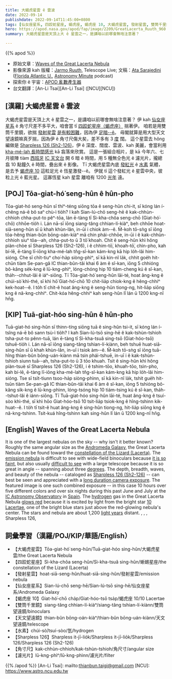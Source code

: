 ```yaml
---
title: 大蝎虎星雲 ê 雲波
date: 2022-09-14
publishdate: 2022-09-14T11:45:00+0800
tags: [仙女座星系, 四跤蛇星座, 蝎虎座, 蝎虎座 10, 大蝎虎星雲, 發射星雲, 雙筒千里鏡, 水素, 天文望遠鏡, Sharpless 126, Sh2-126, 角寸尺, 濾光片]
hero: https://apod.nasa.gov/apod/fap/image/2209/GreatLacerta_Ruuth_960.jpg
summary: 大蝎虎星雲是天頂上大 ê 星雲之一，是講咱以前哪會無啥注意著？

---
```


{{% apod %}}

- 原始文章：[Waves of the Great Lacerta Nebula](https://apod.nasa.gov/apod/ap220914.html)
- 影像來源 kah 版權：[Jarmo Ruuth](https://www.instagram.com/jarmoruuth/), Telescope Live; 文稿：[Ata Sarajedini](https://physics.fau.edu/people/faculty/sarajedini.php) ([Florida Atlantic U.](https://www.physics.fau.edu/), [Astronomy Minute](https://open.spotify.com/show/3FD3BcXyAmVwyEqjb0tqHs) podcast)
- 探索你 ê 宇宙：[APOD 亂數產生器](http://apod.nasa.gov/apod/random_apod.html)
- 台文翻譯：[An-Li Tsai][An-Li Tsai] ([NCU][NCU])

## [漢羅] 大蝎虎星雲 ê 雲波
大蝎虎星雲是天頂上大 ê 星雲之一，是講咱以前哪會無啥注意著？
伊 kah [仙女座星系][Andromeda Galaxy] ê 角寸尺差不多平大，咱會當 tī [四跤蛇星座（蝎虎座）][constellation of the Lizard (Lacerta)] 揣著伊。
咱若是用雙筒千里鏡，欲揣 [發射星雲][emission nebula] [是有較困難][difficult to see]，因為伊 [足暗--ê][it is so faint]。
毋閣就算是用大型天文望遠鏡嘛真歹揣，因為伊 ê 角寸尺傷大矣，差不多有 3 [度][degrees] 闊。
這个星雲去 hŏng 編做是 [Sharpless 126 (Sh2-126)][Sharpless 126 (Sh2-126)]，伊 ê 深度、闊度、雲波、kah 美麗，會當利用 [kha-mé-lah 長時間感光][long duration camera exposure] kā 翕落來欣賞。
這是一張組合相片，是 kā 今年六、七月彼陣 tiàm [西班牙][Spain] [IC 天文台][IC Astronomy Observatory] 開 6 暗 ê 時間，用 5 種無仝色光 ê 濾光片，攏總翕 10 點鐘久 ê 時間，疊出來 ê 影像。
Tī 大蝎虎星雲內底 [發紅光][glows red] ê [水素][hydrogen] 氣體，是去予 [蝎虎座 10][10 Lacertae] 這粒足光 ê 恆星激發--ê。
伊就 tī 這个發紅光 ê 星雲中央，彼粒上光 ê 藍光星。
這寡恆星 kah 星雲 離咱有 1200 [光年][light years] 遠。

## [POJ] Tōa-giat-hó͘ seng-hûn ê hûn-pho
Tōa-giat-hó seng-hûn sī thiⁿ-téng siōng tōa ê seng-hûn chi-it, sī kóng lán í-chêng ná-ē bô saⁿ chù-ì tio̍h?
I kah Sian-lú-chō seng-hē ê kak-chhùn-chhioh chha-put-to pêⁿ-tōa, lán ē-tàng tī Sì-kha-chôa seng-chō (Giat-hó͘-chō) chhōe-tio̍h i.
Lán nā-sī iōng siang-tâng chhian-lí-kiàⁿ, beh chhōe hoat-siā-seng-hûn sī ū khah khùn-lân, in-ūi i chiok àm--ê.
M̄-koh tō-sǹg sī iōng tōa-hêng thian-bûn bōng-oán-kiàⁿ mā chin phái-chhōe, in-ūi i ê kak-chhùn-chhioh siuⁿ tōa--ah, chha-put-to ū 3 tō͘ khoah.
Chit ê seng-hûn khì hŏng piàn-chòe sī Sharpless 126 (Sh2-126), i ê chhim-tō͘, khoah-tō͘, chìn-pho, kah bí-lē, ē-tàng lī-iōng kha-mé-lah tn̂g-sî-kan kám-kng kā hip lo̍h-lâi him-sióng.
Che sī chi̍t-tiuⁿ cho͘-ha̍p siòng-phìⁿ, sī kā kin-nî la̍k, chhit goe̍h hit-chūn tiàm Se-pan-gâ IC thian-bûn-tâi khai 6 àm ê sî-kan, iōng 5 chhióng bô-kâng se̍k-kng ê lū-kng-phìⁿ, lóng-chóng hip 10 tiám-cheng kú ê sî-kan, tha̍h--chhut-lâi ê iáⁿ-siōng.
Tī Tōa-giat-hó͘ seng-hûn lāi-té, hoat âng-kng ê chúi-sò͘ khì-thé, sī khì hō͘ Giat-hó͘-chō 10 chit-lia̍p chiok-kng ê hêng-chhiⁿ kek-hoat--ê.
I to̍h tī chit-ê hoat âng-kng ê seng-hûn tiong-ng, hit-lia̍p siōng kng ê nâ-kng-chhiⁿ.
Chit-kóa hêng-chhiⁿ kah seng-hûn lî lán ū 1200 kng-nî hn̄g.


## [KIP] Tuā-giat-hóo sing-hûn ê hûn-pho
Tuā-giat-hó sing-hûn sī thinn-tíng siōng tuā ê sing-hûn tsi-it, sī kóng lán í-tsîng ná-ē bô sann tsù-ì tio̍h?
I kah Sian-lú-tsō sing-hē ê kak-tshùn-tshioh tsha-put-to pênn-tuā, lán ē-tàng tī Sì-kha-tsuâ sing-tsō (Giat-hóo-tsō) tshuē-tio̍h i.
Lán nā-sī iōng siang-tâng tshian-lí-kiànn, beh tshuē huat-siā-sing-hûn sī ū khah khùn-lân, in-uī i tsiok àm--ê.
M̄-koh tō-sǹg sī iōng tuā-hîng thian-bûn bōng-uán-kiànn mā tsin phái-tshuē, in-uī i ê kak-tshùn-tshioh siunn tuā--ah, tsha-put-to ū 3 tōo khuah.
Tsit ê sing-hûn khì hŏng piàn-tsuè sī Sharpless 126 (Sh2-126), i ê tshim-tōo, khuah-tōo, tsìn-pho, kah bí-lē, ē-tàng lī-iōng kha-mé-lah tn̂g-sî-kan kám-kng kā hip lo̍h-lâi him-sióng.
Tse sī tsi̍t-tiunn tsoo-ha̍p siòng-phìnn, sī kā kin-nî la̍k, tshit gue̍h hit-tsūn tiàm Se-pan-gâ IC thian-bûn-tâi khai 6 àm ê sî-kan, iōng 5 tshióng bô-kâng si̍k-kng ê lū-kng-phìnn, lóng-tsóng hip 10 tiám-tsing kú ê sî-kan, tha̍h--tshut-lâi ê iánn-siōng.
Tī Tuā-giat-hóo sing-hûn lāi-té, huat âng-kng ê tsuí-sòo khì-thé, sī khì hōo Giat-hóo-tsō 10 tsit-lia̍p tsiok-kng ê hîng-tshinn kik-huat--ê.
I to̍h tī tsit-ê huat âng-kng ê sing-hûn tiong-ng, hit-lia̍p siōng kng ê nâ-kng-tshinn.
Tsit-kuá hîng-tshinn kah sing-hûn lî lán ū 1200 kng-nî hn̄g.


## [English] Waves of the Great Lacerta Nebula

It is one of the largest nebulas on the sky -- why isn't it better known?
Roughly the same angular size as the [Andromeda Galaxy][Andromeda Galaxy], the Great Lacerta Nebula can be found toward the [constellation of the Lizard (Lacerta)][constellation of the Lizard (Lacerta)].
The [emission nebula][emission nebula] is difficult to see with wide-field binoculars because [it is so faint][it is so faint], but also usually [difficult to see][difficult to see] with a large telescope because it is so great in angle -- spanning about three [degrees][degrees].
The depth, breadth, waves, and beauty of the nebula -- cataloged as [Sharpless 126 (Sh2-126)][Sharpless 126 (Sh2-126)] -- can best be seen and appreciated with a [long duration camera exposure][long duration camera exposure].
The featured image is one such combined exposure -- in this case 10 hours over five different colors and over six nights during this past June and July at the [IC Astronomy Observatory][IC Astronomy Observatory] in [Spain][Spain].
The [hydrogen][hydrogen] gas in the Great Lacerta Nebula [glows red][glows red] because it is excited by light from the bright star [10 Lacertae][10 Lacertae], one of the bright blue stars just above the red-glowing nebula's center.
The stars and nebula are about 1,200 [light years][light years] distant.
, , , Sharpless 126,
## 詞彙學習（漢羅/POJ/KIP/華語/English）
- 【大蝎虎星雲】Tōa-giat-hó͘ seng-hûn/Tuā-giat-hóo sing-hûn/大蝎虎星雲/the Great Lacerta Nebula
- 【四跤蛇星座】Sì-kha-chôa seng-hûn/Sì-kha-tsuâ sing-hûn/蜥蜴星座/the constellation of the Lizard (Lacerta)
- 【發射星雲】hoat-siā-seng-hûn/huat-siā-sing-hûn/發射星雲/emission nebula
- 【仙女座星系】Sian-lú-chō seng-hē/Sian-lú-tsō sing-hē/仙女座星系/Andromeda Galaxy
- 【蝎虎座 10】Giat-hó͘-chō cha̍p/Giat-hóo-tsō tsa̍p/蝎虎座 10/10 Lacertae
- 【雙筒千里鏡】siang-tâng chhian-lí-kiàⁿ/siang-tâng tshian-lí-kiànn/雙筒望遠鏡/binoculars
- 【天文望遠鏡】thian-bûn bōng-oán-kiàⁿ/thian-bûn bōng-uán-kiànn/天文望遠鏡/telescope
- 【水素】chúi-sò͘/tsuí-sòo/氫/hydrogen
- 【Sharpless 126】Sharpless it-jī-lio̍k/Sharpless it-jī-lio̍k/Sharpless 126/Sharpless 126 (Sh2-126)
- 【角寸尺】kak-chhùn-chhioh/kak-tshùn-tshioh/角尺寸/angular size
- 【濾光片】lū-kng-phìⁿ/lū-kng-phìnn/濾光片/filter


{{% /apod %}}
[An-Li Tsai]: mailto:thianbun.taigi@gmail.com
[NCU]: https://www.astro.ncu.edu.tw

[copyright]: https://apod.nasa.gov/apod/fap/lib/about_apod.html#srapply

[Andromeda Galaxy]:https://noirlab.edu/public/images/noao-m31fsqblock/
[constellation of the Lizard (Lacerta)]:https://www.iau.org/static/public/constellations/gif/LAC.gif
[emission nebula]:https://open.spotify.com/episode/4sybbzoATrJzKm7rwciljM
[it is so faint]:https://open.spotify.com/episode/66XQphfVLgljelmB4gYOp3
[difficult to see]:https://images.fineartamerica.com/images/artworkimages/mediumlarge/3/cat-looking-surprised-peering-over-the-edge-of-the-picture-john-daniels.jpg
[degrees]:https://www.geogebra.org/m/atq6mr3a
[Sharpless 126 (Sh2-126)]:https://www.astrobin.com/6egtl5/
[long duration camera exposure]:https://apod.nasa.gov/apod/ap200329.html
[IC Astronomy Observatory]:https://icastronomy.com/
[Spain]:https://en.wikipedia.org/wiki/Spain
[hydrogen]:https://apod.nasa.gov/apod/ap161024.html
[glows red]:https://open.spotify.com/episode/5mPR3yiM9UKLRjaGe6jobu
[10 Lacertae]:https://open.spotify.com/episode/6KLAtMAMknWsqpvmMHna0C
[light years]:https://spaceplace.nasa.gov/light-year/en/
